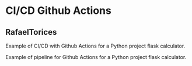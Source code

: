 # CI/CD Github Actions

## RafaelTorices

Example of CI/CD with Github Actions for a Python project flask calculator.

Example of pipeline for Github Actions for a Python project flask calculator.